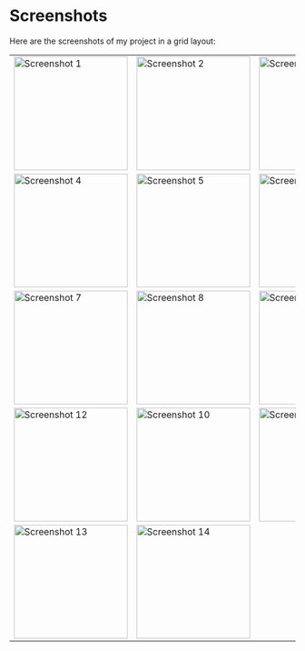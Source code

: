 # Screenshots

Here are the screenshots of my project in a grid layout:

<table>
  <tr>
    <td><img src="https://github.com/user-attachments/assets/170b28d2-2725-4f59-9d7c-46bd46c4734e" alt="Screenshot 1" width="200"/></td>
    <td><img src="https://github.com/user-attachments/assets/b0cc4d32-e52b-4ded-b995-3f76e85c1458" alt="Screenshot 2" width="200"/></td>
    <td><img src="https://github.com/user-attachments/assets/24986d21-c594-4604-9446-487ff6e62780" alt="Screenshot 3" width="200"/></td>
  </tr>
  <tr>
    <td><img src="https://github.com/user-attachments/assets/5cc976b2-0cd6-4d31-a25c-7bb7b2a4c031" alt="Screenshot 4" width="200"/></td>
    <td><img src="https://github.com/user-attachments/assets/8336c751-f03c-468a-93bf-4b37665ab3fd" alt="Screenshot 5" width="200"/></td>
    <td><img src="https://github.com/user-attachments/assets/75b90dad-8ad6-4cbb-991f-25e2cf937c9d" alt="Screenshot 6" width="200"/></td>
  </tr>
  <tr>
    <td><img src="https://github.com/user-attachments/assets/267b3ef6-28ae-4b16-af3e-d3207378ee31" alt="Screenshot 7" width="200"/></td>
    <td><img src="https://github.com/user-attachments/assets/77903688-7195-4c65-8a19-8d4f5a5e7309" alt="Screenshot 8" width="200"/></td>
    <td><img src="https://github.com/user-attachments/assets/ed0cf15f-83b7-4767-9b0f-43809699f342" alt="Screenshot 9" width="200"/></td>
  </tr>
  <tr>
    <td><img src="https://github.com/user-attachments/assets/a6490471-0904-4c94-90d4-56ae05c854fb" alt="Screenshot 12" width="200"/></td>
    <td><img src="https://github.com/user-attachments/assets/bf9d2333-9cb7-4e0b-8d86-5b6a93a86bf1" alt="Screenshot 10" width="200"/></td>
    <td><img src="https://github.com/user-attachments/assets/510bb427-0153-4fbc-92d3-ac31e5fafaa6" alt="Screenshot 11" width="200"/></td>
  </tr>
  <tr>
    <td><img src="https://github.com/user-attachments/assets/01cdc07e-cd0c-4176-87f7-ac1b53833bd4" alt="Screenshot 13" width="200"/></td>
    <td><img src="https://github.com/user-attachments/assets/67bf5c63-af1c-4ad2-b5d0-e380dbf0fc91" alt="Screenshot 14" width="200"/></td>
  </tr>
</table>

